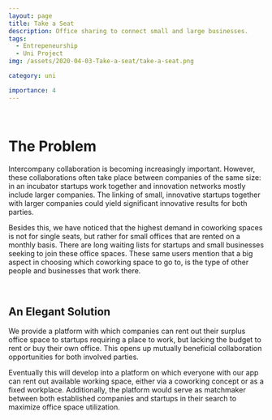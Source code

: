```yaml
---
layout: page
title: Take a Seat
description: Office sharing to connect small and large businesses.
tags:
  - Entrepeneurship
  - Uni Project
img: /assets/2020-04-03-Take-a-seat/take-a-seat.png

category: uni

importance: 4
---
```


<div class="row">
    <div class="col-sm mt-3 mt-md-0">
        <img class="img-fluid rounded z-depth-1" src="{{ '/assets/2020-04-03-Take-a-seat/take-a-seat.png' | relative_url }}" alt="" title="example image"/>
    </div>
</div>

<br/>

# The Problem

Intercompany collaboration is becoming increasingly important. However, these collaborations often take place between companies of the same size: in an incubator startups work together and innovation networks mostly include larger companies. The linking of small, innovative startups together with larger companies could yield significant innovative results for both parties.

Besides this, we have noticed that the highest demand in coworking spaces is not for single seats, but rather for small offices that are rented on a monthly basis. There are long waiting lists for startups and small businesses seeking to join these office spaces. These same users mention that a big aspect in choosing which coworking space to go to, is the type of other people and businesses that work there.

<br/>

## An Elegant Solution

We provide a platform with which companies can rent out their surplus office space to startups requiring a place to work, but lacking the budget to rent or buy their own office. This opens up mutually beneficial collaboration opportunities for both involved parties.

Eventually this will develop into a platform on which everyone with our app can rent out available working space, either via a coworking concept or as a fixed workplace. Additionally, the platform would serve as matchmaker between both established companies and startups in their search to maximize office space utilization.
